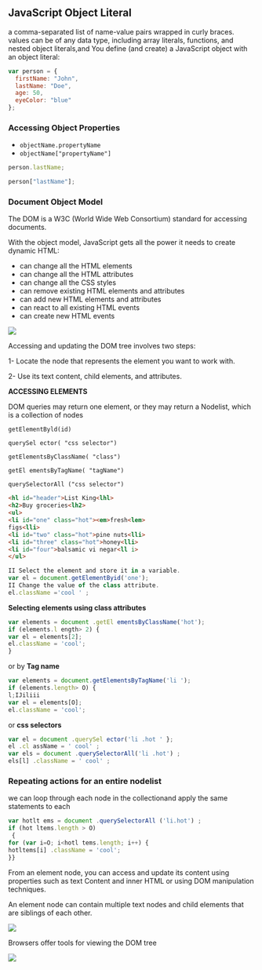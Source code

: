 ## JavaScript Object Literal

a comma-separated list of name-value pairs wrapped in curly braces. values can be of any data type, including array literals, functions, and nested object literals,and You define (and create) a JavaScript object with an object literal:

```js
var person = {
  firstName: "John",
  lastName: "Doe",
  age: 50,
  eyeColor: "blue"
};
```

### Accessing Object Properties

* `objectName.propertyName`
* `objectName["propertyName"]`

```js
person.lastName;
```

```js
person["lastName"];
```

### Document Object Model

The DOM is a W3C (World Wide Web Consortium) standard for accessing documents.

With the object model, JavaScript gets all the power it needs to create dynamic HTML:
* can change all the HTML elements
* can change all the HTML attributes
* can change all the CSS styles
* can remove existing HTML elements and attributes
* can add new HTML elements and attributes
* can react to all existing HTML events
* can create new HTML events

![](https://www.w3schools.com/js/pic_htmltree.gif)


Accessing and updating the DOM tree involves two steps: 

1-  Locate the node that represents the element you want to work with.

2-  Use its text content, child elements, and attributes.



**ACCESSING ELEMENTS**

DOM queries may return one element, or they may return a Nodelist, 
which is a collection of nodes

`getElementByld(id)` 

`querySel ector( "css selector")` 


`getElementsByClassName( "class")`

`getEl ementsByTagName( "tagName")`

`querySelectorAll ("css selector")`


```html
<hl id="header">List King<lhl> 
<h2>Buy groceries<lh2> 
<ul> 
<li id="one" class="hot"><em>fresh<lem> 
figs<lli> 
<li id="two" class="hot">pine nuts<lli> 
<li id="three" class="hot">honey<lli> 
<li id="four">balsamic vi negar<ll i> 
</ul>
```

```js
II Select the element and store it in a variable. 
var el = document.getElementByid('one'); 
II Change the value of the class attribute. 
el.className ='cool ' ; 
```


**Selecting elements using class attributes**

```js
var elements = document .getEl ementsByClassName('hot');
if (elements.l ength> 2) { 
var el = elements[2]; 
el.className = 'cool';
} 
```
or by **Tag name**

```js
var elements = document.getElementsByTagName('li ');
if (elements.length> O) { 
l;IJiliii 
var el = elements[O]; 
el.className = 'cool';
```

or **css selectors**
```js
var el = document .querySel ector('li .hot ' }; 
el .cl assName = ' cool' ; 
var els = document .querySelectorAll('li .hot') ; 
els[l] .className = ' cool' ; 
```


### Repeating actions for an entire nodelist

we can loop through each node in the collectionand apply the same statements to each

```js
var hotlt ems = document .querySelectorAll ('li.hot') ;
if (hot ltems.length > O)
 { 
for (var i=O; i<hotl tems.length; i++) {
hotltems[i] .className = 'cool';
}}
```

From an element node, you can access and update its 
content using properties such as text Content and 
inner HTML or using DOM manipulation techniques. 

An element node can contain multiple text nodes and 
child elements that are siblings of each other.

![](https://www.w3schools.com/XML/navigate.gif)

Browsers offer tools for viewing the DOM tree 

![](https://developer.mozilla.org/en-US/docs/Tools/DOM_Property_Viewer/dom_inspector_search_box.png)


